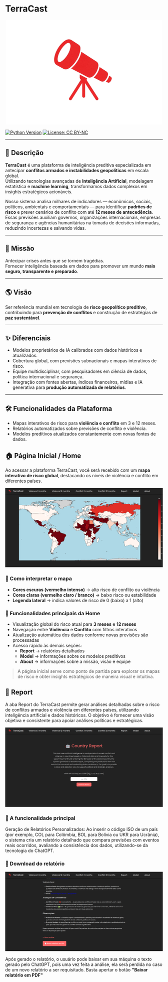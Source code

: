 # TerraCast

<p align="center">
  <img src="assets/logo.png" alt="Logo TerraCast" width="500">
</p>


[![Python Version](https://img.shields.io/badge/python-3.11-blue.svg)](https://www.python.org/)
[![License: CC BY-NC](https://img.shields.io/badge/License-CC%20BY--NC-lightgrey.svg)](LICENSE)

---

## 📌 Descrição

**TerraCast** é uma plataforma de inteligência preditiva especializada em antecipar **conflitos armados e instabilidades geopolíticas** em escala global.  
Utilizando tecnologias avançadas de **Inteligência Artificial**, modelagem estatística e **machine learning**, transformamos dados complexos em insights estratégicos acionáveis.

Nosso sistema analisa milhares de indicadores — econômicos, sociais, políticos, ambientais e comportamentais — para identificar **padrões de risco** e prever cenários de conflito com até **12 meses de antecedência**.  
Essas previsões auxiliam governos, organizações internacionais, empresas de segurança e agências humanitárias na tomada de decisões informadas, reduzindo incertezas e salvando vidas.

---

## 🚀 Missão

Antecipar crises antes que se tornem tragédias.  
Fornecer inteligência baseada em dados para promover um mundo **mais seguro, transparente e preparado**.

---

## 🌎 Visão

Ser referência mundial em tecnologia de **risco geopolítico preditivo**, contribuindo para **prevenção de conflitos** e construção de estratégias de **paz sustentável**.

---

## ✨ Diferenciais

- Modelos proprietários de IA calibrados com dados históricos e atualizados.  
- Cobertura global, com previsões subnacionais e mapas interativos de risco.  
- Equipe multidisciplinar, com pesquisadores em ciência de dados, política internacional e segurança.  
- Integração com fontes abertas, índices financeiros, mídias e IA generativa para **produção automatizada de relatórios**.

---

## 🛠️ Funcionalidades da Plataforma

- Mapas interativos de risco para **violência e conflito** em 3 e 12 meses.  
- Relatórios automatizados sobre previsões de conflito e violência.  
- Modelos preditivos atualizados constantemente com novas fontes de dados.  

## 🏠 Página Inicial / Home

Ao acessar a plataforma TerraCast, você será recebido com um **mapa interativo de risco global**, destacando os níveis de violência e conflito em diferentes países.  

![Mapa de Risco Global](assets/home.png)

### 🔹 Como interpretar o mapa

- **Cores escuras (vermelho intenso)** → alto risco de conflito ou violência  
- **Cores claras (vermelho claro / branco)** → baixo risco ou estabilidade  
- **Legenda lateral** → indica valores de risco de 0 (baixo) a 1 (alto)

### 🔹 Funcionalidades principais da Home

- Visualização global do risco atual para **3 meses** e **12 meses**  
- Navegação entre **Violência** e **Conflito** com filtros interativos  
- Atualização automática dos dados conforme novas previsões são processadas  
- Acesso rápido às demais seções:  
  - **Report** → relatórios detalhados  
  - **Model** → informações sobre os modelos preditivos  
  - **About** → informações sobre a missão, visão e equipe

> A página inicial serve como ponto de partida para explorar os mapas de risco e obter insights estratégicos de maneira visual e intuitiva.

## 📄  Report

A aba Report do TerraCast permite gerar análises detalhadas sobre o risco de conflitos armados e violência em diferentes países, utilizando inteligência artificial e dados históricos. O objetivo é fornecer uma visão objetiva e consistente para apoiar análises políticas e estratégicas.

![Aba Report](assets/report.png)

### 🔹 A funcionalidade principal

Geração de Relatórios Personalizados: Ao inserir o código ISO de um país (por exemplo, COL para Colômbia, BOL para Bolívia ou UKR para Ucrânia), o sistema cria um relatório detalhado que compara previsões com eventos reais ocorridos, avaliando a consistência dos dados, utilizando-se da tecnologia do ChatGPT.

### 🔹 Download do relatório

![Aba Report](assets/download.png)

Após gerado o relatório, o usuário pode baixar em sua máquina o texto gerado pelo ChatGPT, pois uma vez feita a análise, ela será perdida no caso de um novo relatório a ser requisitado. Basta apertar o botão **"Baixar relatório em PDF"**
